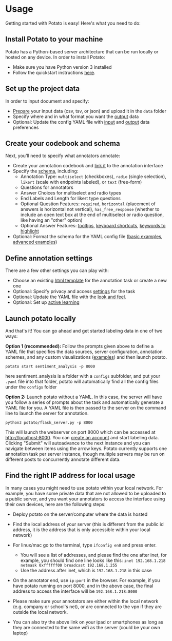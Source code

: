 # Usage

Getting started with Potato is easy! Here\'s what you need to do:

## Install Potato to your machine 

Potato has a Python-based server architecture that can be run locally or
hosted on any device. In order to install Potato:

-   Make sure you have Python version 3 installed
-   Follow the quickstart instructions
    [here](https://potato-annotation-tutorial.readthedocs.io/en/latest/quick-start.html).

## Set up the project data 

In order to input document and specify:

-   [Prepare](https://potato-annotation-tutorial.readthedocs.io/en/latest/data_format.html#prepare-your-input-data)
    your input data (csv, tsv, or json) and upload it in the `data`
    folder
-   Specify where and in what format you want the
    [output](https://potato-annotation-tutorial.readthedocs.io/en/latest/data_format.html#update-output-data-preferences-on-the-yaml-config-file)
    data
-   Optional: Update the config YAML file with
    [input](https://potato-annotation-tutorial.readthedocs.io/en/latest/data_format.html#update-input-data-formats-on-the-yaml-config-file)
    and
    [output](https://potato-annotation-tutorial.readthedocs.io/en/latest/data_format.html#update-output-data-preferences-on-the-yaml-config-file)
    data preferences

## Create your codebook and schema 

Next, you\'ll need to specify what annotators annotate:

-   Create your annotation codebook and [link
    it](https://potato-annotation-tutorial.readthedocs.io/en/latest/schemas_and_templates.html#add-the-codebook-to-the-page)
    to the annotation interface
-   Specify the
    [schema](https://potato-annotation-tutorial.readthedocs.io/en/latest/schemas_and_templates.html),
    including:
    -   Annotation Type: `multiselect` (checkboxes), `radio` (single
        selection), `likert` (scale with endpoints labeled), or `text`
        (free-form)
    -   Questions for annotators
    -   Answer Choices for multiselect and radio types
    -   End Labels and Length for likert type questions
    -   Optional Question Features: `required`, `horizontal` (placement
        of answers is horizontal not vertical), `has_free_response`
        (whether to include an open text box at the end of multiselect
        or radio question, like having an \"other\" option)
    -   Optional Answer Features:
        [tooltips](https://potato-annotation-tutorial.readthedocs.io/en/latest/productivity.html#tooltips),
        [keyboard
        shortcuts](https://potato-annotation-tutorial.readthedocs.io/en/latest/productivity.html#keyboard-shortcuts),
        [keywords to
        highlight](https://potato-annotation-tutorial.readthedocs.io/en/latest/productivity.html#dynamic-highlighting)
-   Optional: Format the schema for the YAML config file ([basic
    examples](https://potato-annotation-tutorial.readthedocs.io/en/latest/schemas_and_templates.html),
    [advanced
    examples](https://potato-annotation-tutorial.readthedocs.io/en/latest/productivity.html))

## Define annotation settings 

There are a few other settings you can play with:

-   Choose an existing [html
    template](https://potato-annotation-tutorial.readthedocs.io/en/latest/schemas_and_templates.html#choose-or-create-your-html-template)
    for the annotation task or create a new one
-   Optional: Specify privacy and access
    [settings](https://potato-annotation-tutorial.readthedocs.io/en/latest/user_and_collaboration.html)
    for the task
-   Optional: Update the YAML file with the [look and
    feel](https://potato-annotation-tutorial.readthedocs.io/en/latest/schemas_and_templates.html#update-yaml-file-with-look-and-feel).
-   Optional: Set up [active
    learning](https://potato-annotation-tutorial.readthedocs.io/en/latest/productivity.html#active-learning)

## Launch potato locally 

And that's it! You can go ahead and get started labeling data in one of
two ways:

**Option 1 (recommended):** Follow the prompts given above to define a YAML file that
specifies the data sources, server configuration, annotation schemes,
and any custom visualizations
([examples](https://github.com/davidjurgens/potato/tree/master/config/examples))
and then launch potato.

`potato start sentiment_analysis -p 8000`

here sentiment_analysis is a folder with a `configs` subfolder, and put your `.yaml` file into that folder, 
potato will automatically find all the config files under the `configs` folder

**Option 2:** Launch potato without a YAML. In this case, the server
will have you follow a series of prompts about the task and
automatically generate a YAML file for you. A YAML file is then passed
to the server on the command line to launch the server for annotation.

`python3 potato/flask_server.py -p 8000`

This will launch the webserver on port 8000 which can be accessed at
<http://localhost:8000>. You can [create an
account](https://potato-annotation-tutorial.readthedocs.io/en/latest/user_and_collaboration.html)
and start labeling data. Clicking \"Submit\" will autoadvance to the
next instance and you can navigate between items using the arrow keys.
Potato currently supports one annotation task per server instance,
though multiple servers may be run on different posts to concurrently
annotate different data.


## Find the right IP address for local usage
In many cases you might need to use potato within your local network. For example, you have some 
private data that are not allowed to be uploaded to a public server, and you want your annotators to
access the interface using their own devices, here are the following steps:
-   Deploy potato on the server/computer where the data is hosted
-   Find the local address of your server (this is different from the public id address, it is the address that 
is only accessible within your local network)

-   For linux/mac go to the terminal, type `ifconfig en0` and press enter.
    -   You will see a list of addresses, and please find the one after inet, for example, you should find
    one line looks like this: `inet 192.168.1.218 netmask 0xffffff00 broadcast 192.168.1.255`
    -  Use the address after inet, which is `192.168.1.218` in this case

-   On the annotator end, use `ip:port` in the browser. For example, if you have potato running on 
port 8000, and in the above case, the final address to access the interface will be `192.168.1.218:8000`

-   Please make sure your annotators are either within the local network (e.g. company or school's net), or are 
connected to the vpn if they are outside the local network.

-   You can also try the above link on your ipad or smartphones as long as they are connected to the 
same wifi as the server (could be your own laptop)